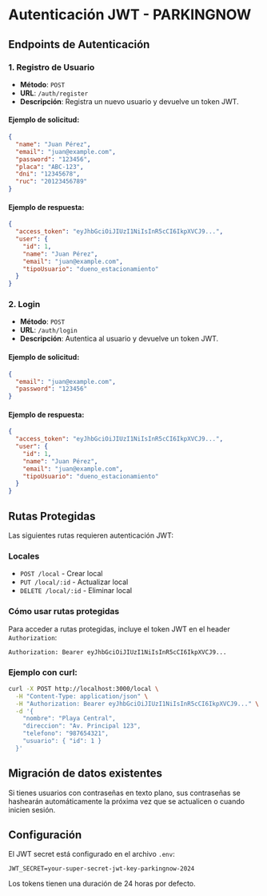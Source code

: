 # Autenticación JWT - PARKINGNOW

## Endpoints de Autenticación

### 1. Registro de Usuario
- **Método**: `POST`
- **URL**: `/auth/register`
- **Descripción**: Registra un nuevo usuario y devuelve un token JWT.

#### Ejemplo de solicitud:
```json
{
  "name": "Juan Pérez",
  "email": "juan@example.com",
  "password": "123456",
  "placa": "ABC-123",
  "dni": "12345678",
  "ruc": "20123456789"
}
```

#### Ejemplo de respuesta:
```json
{
  "access_token": "eyJhbGciOiJIUzI1NiIsInR5cCI6IkpXVCJ9...",
  "user": {
    "id": 1,
    "name": "Juan Pérez",
    "email": "juan@example.com",
    "tipoUsuario": "dueno_estacionamiento"
  }
}
```

### 2. Login
- **Método**: `POST`
- **URL**: `/auth/login`
- **Descripción**: Autentica al usuario y devuelve un token JWT.

#### Ejemplo de solicitud:
```json
{
  "email": "juan@example.com",
  "password": "123456"
}
```

#### Ejemplo de respuesta:
```json
{
  "access_token": "eyJhbGciOiJIUzI1NiIsInR5cCI6IkpXVCJ9...",
  "user": {
    "id": 1,
    "name": "Juan Pérez",
    "email": "juan@example.com",
    "tipoUsuario": "dueno_estacionamiento"
  }
}
```

## Rutas Protegidas

Las siguientes rutas requieren autenticación JWT:

### Locales
- `POST /local` - Crear local
- `PUT /local/:id` - Actualizar local
- `DELETE /local/:id` - Eliminar local

### Cómo usar rutas protegidas

Para acceder a rutas protegidas, incluye el token JWT en el header `Authorization`:

```
Authorization: Bearer eyJhbGciOiJIUzI1NiIsInR5cCI6IkpXVCJ9...
```

### Ejemplo con curl:
```bash
curl -X POST http://localhost:3000/local \
  -H "Content-Type: application/json" \
  -H "Authorization: Bearer eyJhbGciOiJIUzI1NiIsInR5cCI6IkpXVCJ9..." \
  -d '{
    "nombre": "Playa Central",
    "direccion": "Av. Principal 123",
    "telefono": "987654321",
    "usuario": { "id": 1 }
  }'
```

## Migración de datos existentes

Si tienes usuarios con contraseñas en texto plano, sus contraseñas se hashearán automáticamente la próxima vez que se actualicen o cuando inicien sesión.

## Configuración

El JWT secret está configurado en el archivo `.env`:
```
JWT_SECRET=your-super-secret-jwt-key-parkingnow-2024
```

Los tokens tienen una duración de 24 horas por defecto.
